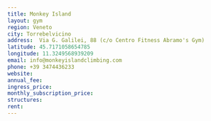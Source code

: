 ```yaml
---
title: Monkey Island
layout: gym
region: Veneto
city: Torrebelvicino
address:  Via G. Galilei, 88 (c/o Centro Fitness Abramo's Gym)
latitude: 45.7171058654785
longitude: 11.3249568939209
email: info@monkeyislandclimbing.com
phone: +39 3474436233
website: 
annual_fee: 
ingress_price: 
monthly_subscription_price: 
structures: 
rent: 
---
```


